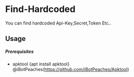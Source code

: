 # Find-Hardcoded
You can find hardcoded Api-Key,Secret,Token Etc..


## Usage

##### Prerequisites
- apktool {apt install apktool} @iBotPeaches(https://github.com/iBotPeaches/Apktool)
